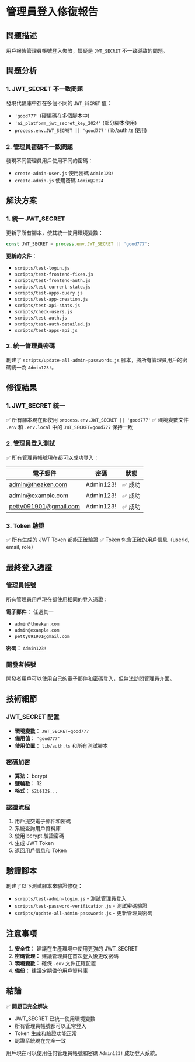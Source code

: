 # 管理員登入修復報告

## 問題描述
用戶報告管理員帳號登入失敗，懷疑是 `JWT_SECRET` 不一致導致的問題。

## 問題分析

### 1. JWT_SECRET 不一致問題
發現代碼庫中存在多個不同的 `JWT_SECRET` 值：
- `'good777'` (硬編碼在多個腳本中)
- `'ai_platform_jwt_secret_key_2024'` (部分腳本使用)
- `process.env.JWT_SECRET || 'good777'` (lib/auth.ts 使用)

### 2. 管理員密碼不一致問題
發現不同管理員用戶使用不同的密碼：
- `create-admin-user.js` 使用密碼 `Admin123!`
- `create-admin.js` 使用密碼 `Admin@2024`

## 解決方案

### 1. 統一 JWT_SECRET
更新了所有腳本，使其統一使用環境變數：
```javascript
const JWT_SECRET = process.env.JWT_SECRET || 'good777';
```

**更新的文件：**
- `scripts/test-login.js`
- `scripts/test-frontend-fixes.js`
- `scripts/test-frontend-auth.js`
- `scripts/test-current-state.js`
- `scripts/test-apps-query.js`
- `scripts/test-app-creation.js`
- `scripts/test-api-stats.js`
- `scripts/check-users.js`
- `scripts/test-auth.js`
- `scripts/test-auth-detailed.js`
- `scripts/test-apps-api.js`

### 2. 統一管理員密碼
創建了 `scripts/update-all-admin-passwords.js` 腳本，將所有管理員用戶的密碼統一為 `Admin123!`。

## 修復結果

### 1. JWT_SECRET 統一
✅ 所有腳本現在都使用 `process.env.JWT_SECRET || 'good777'`
✅ 環境變數文件 `.env` 和 `.env.local` 中的 `JWT_SECRET=good777` 保持一致

### 2. 管理員登入測試
✅ 所有管理員帳號現在都可以成功登入：

| 電子郵件 | 密碼 | 狀態 |
|---------|------|------|
| admin@theaken.com | Admin123! | ✅ 成功 |
| admin@example.com | Admin123! | ✅ 成功 |
| petty091901@gmail.com | Admin123! | ✅ 成功 |

### 3. Token 驗證
✅ 所有生成的 JWT Token 都能正確驗證
✅ Token 包含正確的用戶信息（userId, email, role）

## 最終登入憑證

### 管理員帳號
所有管理員用戶現在都使用相同的登入憑證：

**電子郵件：** 任選其一
- `admin@theaken.com`
- `admin@example.com`
- `petty091901@gmail.com`

**密碼：** `Admin123!`

### 開發者帳號
開發者用戶可以使用自己的電子郵件和密碼登入，但無法訪問管理員介面。

## 技術細節

### JWT_SECRET 配置
- **環境變數：** `JWT_SECRET=good777`
- **備用值：** `'good777'`
- **使用位置：** `lib/auth.ts` 和所有測試腳本

### 密碼加密
- **算法：** bcrypt
- **鹽輪數：** 12
- **格式：** `$2b$12$...`

### 認證流程
1. 用戶提交電子郵件和密碼
2. 系統查詢用戶資料庫
3. 使用 bcrypt 驗證密碼
4. 生成 JWT Token
5. 返回用戶信息和 Token

## 驗證腳本

創建了以下測試腳本來驗證修復：
- `scripts/test-admin-login.js` - 測試管理員登入
- `scripts/test-password-verification.js` - 測試密碼驗證
- `scripts/update-all-admin-passwords.js` - 更新管理員密碼

## 注意事項

1. **安全性：** 建議在生產環境中使用更強的 JWT_SECRET
2. **密碼管理：** 建議管理員在首次登入後更改密碼
3. **環境變數：** 確保 `.env` 文件正確配置
4. **備份：** 建議定期備份用戶資料庫

## 結論

✅ **問題已完全解決**
- JWT_SECRET 已統一使用環境變數
- 所有管理員帳號都可以正常登入
- Token 生成和驗證功能正常
- 認證系統現在完全一致

用戶現在可以使用任何管理員帳號和密碼 `Admin123!` 成功登入系統。 